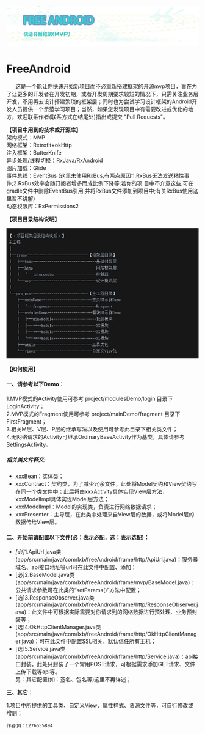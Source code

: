 ![](https://github.com/lixiangbin/FreeAndroid/blob/master/附件/titleLogo.jpg)

# FreeAndroid  

   <p>&nbsp;&nbsp;&nbsp;&nbsp;&nbsp;&nbsp;这是一个能让你快速开始新项目而不必重新搭建框架的开源mvp项目，旨在为了让更多的开发者在开发初期，或者开发周期要求较短的情况下，只需关注业务层开发，不用再去设计搭建繁琐的框架层；同时也为尝试学习设计框架的Android开发人员提供一个示范学习项目；当然，如果您发现项目中有需要改进或优化的地方，欢迎联系作者(联系方式在结尾处)指出或提交 "Pull Requests"。</p>

**【项目中用到的技术或开源库】**  
架构模式：MVP  
网络框架：Retrofit+okHttp  
注入框架：ButterKnife  
异步处理/线程切换：RxJava/RxAndroid  
图片加载：Glide  
事件总线：EventBus (这里未使用RxBus,有两点原因:1.RxBus无法发送粘性事件;2.RxBus效率会随订阅者增多而成比例下降等;若你的项
                    目中不介意这些,可在gradle文件中删除EventBus引用,并将RxBus文件添加到项目中;有关RxBus使用这里暂不讲解)  
动态权限库：RxPermissions2


**【项目目录结构说明】**

![](https://github.com/lixiangbin/FreeAndroid/blob/master/附件/目录.jpg)

**【如何使用】**

<h4>一、请参考以下Demo：</h4>
<p>1.MVP模式的Activity使用可参考 project/modulesDemo/login 目录下LoginActivity；</br>
2.MVP模式的Fragment使用可参考 project/mainDemo/fragment 目录下FirstFragment；</br>
3.相关M层、V层、P层的继承写法以及使用可参考此目录下相关类文件；</br>
4.无网络请求的Activity可继承OrdinaryBaseActivity作为基类，具体请参考SettingsActivity。
</p>

<h5>相关类文件释义:</h5>
<ul><li>xxxBean：实体类；</li>
<li>xxxContract：契约类，为了减少冗余文件，此处将Model契约和View契约写在同一个类文件中；此后将由xxxActivity具体实现View层方法，xxxModelImpl具体实现Model层方法；</li>
<li>xxxModelImpl：Model的实现类，负责进行网络数据请求；</li>
<li>xxxPresenter：主导层，在此类中处理来自View层的数据，或将Model层的数据传给View层。</li>
</ul>

<h4>二、开始前请配置以下文件(必：表示必配，选：表示选配)：</h4>
<ul><li><a style="font-style:oblique">[必]</a>1.ApiUrl.java类 (app/src/main/java/com/lxb/freeAndroid/frame/http/ApiUrl.java)：服务器域名、api接口地址等url可在此文件中配置、添加；</li>
<li>[必]2.BaseModel.java类 (app/src/main/java/com/lxb/freeAndroid/frame/mvp/BaseModel.java)：公共请求参数可在此类的“setParams()”方法中配置；</li>
<li>[选]3.ResponseObserver.java类 (app/src/main/java/com/lxb/freeAndroid/frame/http/ResponseObserver.java)：此文件中可根据实际需要对你请求到的网络数据进行预处理、业务预封装等；</li>
<li>[选]4.OkHttpClientManager.java类 (app/src/main/java/com/lxb/freeAndroid/frame/http/OkHttpClientManager.java)：可在此文件中配置SSL相关，默认信任所有主机；</li>
<li>[选]5.Service.java类 (app/src/main/java/com/lxb/freeAndroid/frame/http/Service.java)：api接口封装，此处只封装了一个常用POST请求，可根据需求添加GET请求、文件上传下载等api等。</li>
另：其它配置(如：签名、包名等)这里不再详述；</li>
</ul>

**三、其它：**
<p>1.项目中所提供的工具类、自定义View、属性样式、资源文件等，可自行修改或增删；
</p>

    作者QQ：1276655894
 
